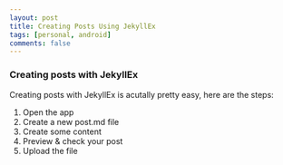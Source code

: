 ```yaml
---
layout: post
title: Creating Posts Using JekyllEx
tags: [personal, android]
comments: false
---
```


### Creating posts with JekyllEx

Creating posts with JekyllEx is acutally pretty easy, here are the steps:

1. Open the app
2. Create a new post.md file
3. Create some content
4. Preview & check your post
5. Upload the file
